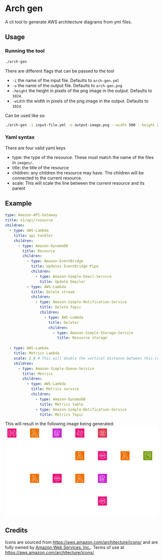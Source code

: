 # Arch gen

A cli tool to generate AWS architecture diagrams from yml files.

## Usage

### Running the tool

```sh
./arch-gen
```

There are different flags that can be passed to the tool

- `-i` the name of the input file. Defaults to `arch-gen.yml`
- `-o` the name of the output file. Defaults to `arch-gen.png`
- `-height` the height in pixels of the png image in the output. Defaults to `1024`.
- `-width` the width in pixels of the png image in the output. Defaults to `1024`.

Can be used like so:

```sh
./arch-gen -i input-file.yml -o output-image.png --width 500 --height 250
```

### Yaml syntax

There are four valid yaml keys

- type: the type of the resource. These must match the name of the files in `images/`.
- title: the title of the resource
- children: any children the resource may have. The children will be connected to the current resource.
- scale: This will scale the line between the current resource and its parent

## Example

```yaml
type: Amazon-API-Gateway
title: v1/api/resource
children:
  - type: AWS-Lambda
    title: api handler
    children:
      - type: Amazon-DynamoDB
        title: Resource
        children:
          - type: Amazon-EventBridge
            title: Updates EventBridge Pipe
            children:
              - type: Amazon-Simple-Email-Service
                title: Update Emailer
          - type: AWS-Lambda
            title: Delete stream
            children:
              - type: Amazon-Simple-Notification-Service
                title: Delete Topic
                children:
                  - type: AWS-Lambda
                    title: Deleter
                    children:
                      - type: Amazon-Simple-Storage-Service
                        title: Resource storage

  - type: AWS-Lambda
    title: Metrics Lambda
    scale: 2.0 # This will double the vertical distance between this resource and the parent
    children:
      - type: Amazon-Simple-Queue-Service
        title: Metrics
        children:
          - type: AWS-Lambda
            title: Metrics service
            children:
              - type: Amazon-DynamoDB
                title: Metrics table
              - type: Amazon-Simple-Notification-Service
                title: Metrics Topic
```

This will result in the following image being generated:
![Architecture diagram](arch-gen-sample.png)

## Credits

Icons are sourced from https://aws.amazon.com/architecture/icons/ and are fully owned by [Amazon Web Services. Inc.](https://aws.amazon.com/). Terms of use at https://aws.amazon.com/architecture/icons/.
